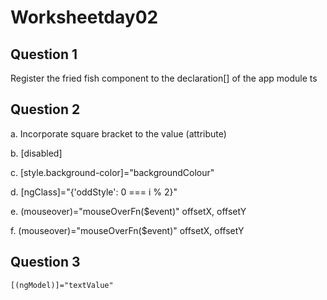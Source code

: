 # Worksheetday02


## Question 1

Register the fried fish component to the declaration[] of the app module ts

## Question 2

a. Incorporate square bracket to the value (attribute)

b. [disabled]

c. [style.background-color]="backgroundColour"

d. [ngClass]="{'oddStyle': 0 === i % 2}"

e. (mouseover)="mouseOverFn($event)"  offsetX, offsetY

f. (mouseover)="mouseOverFn($event)"  offsetX, offsetY

## Question 3

```
[(ngModel)]="textValue"
```
